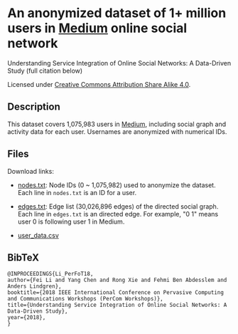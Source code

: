 # An anonymized dataset of 1+ million users in [Medium](https://medium.com/) online social network

Understanding Service Integration of Online Social Networks: A Data-Driven Study (full citation below)

Licensed under [Creative Commons Attribution Share Alike 4.0](http://choosealicense.com/licenses/cc-by-sa-4.0/).

## Description

This dataset covers 1,075,983 users in [Medium](https://medium.com/), including social graph and activity data for each user. Usernames are anonymized with numerical IDs.

## Files

Download links:

* [nodes.txt](https://drive.google.com/file/d/1hfhyg3o9Oi3aXcz5QBZZA3mwn_m02ZEP/view?usp=sharing): Node IDs (0 ~ 1,075,982) used to anonymize the dataset.</br>
Each line in ``nodes.txt`` is an ID for a user.

* [edges.txt](https://drive.google.com/file/d/1YLVO0mj1GPmCAxJRLVxyZnwNF8lxQZZc/view?usp=sharing): Edge list (30,026,896 edges) of the directed social graph.</br>
Each line in ``edges.txt`` is an directed edge. For example, "0 1" means user 0 is following user 1 in Medium.

* [user_data.csv](https://drive.google.com/file/d/1RKYtWKGv99zoOw1mD_TyTVxBQgkh5pWb/view?usp=sharing)

## BibTeX

```
@INPROCEEDINGS{Li_PerFoT18, 
author={Fei Li and Yang Chen and Rong Xie and Fehmi Ben Abdesslem and Anders Lindgren}, 
booktitle={2018 IEEE International Conference on Pervasive Computing and Communications Workshops (PerCom Workshops)}, 
title={Understanding Service Integration of Online Social Networks: A Data-Driven Study}, 
year={2018},
}
```
